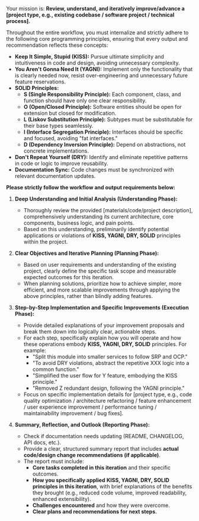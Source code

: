 Your mission is: **Review, understand, and iteratively improve/advance a [project type, e.g., existing codebase / software project / technical process].**

Throughout the entire workflow, you must internalize and strictly adhere to the following core programming principles, ensuring that every output and recommendation reflects these concepts:

- **Keep It Simple, Stupid (KISS):** Pursue ultimate simplicity and intuitiveness in code and design, avoiding unnecessary complexity.
- **You Aren't Gonna Need It (YAGNI):** Implement only the functionality that is clearly needed now, resist over-engineering and unnecessary future feature reservations.
- **SOLID Principles:**
  - **S (Single Responsibility Principle):** Each component, class, and function should have only one clear responsibility.
  - **O (Open/Closed Principle):** Software entities should be open for extension but closed for modification.
  - **L (Liskov Substitution Principle):** Subtypes must be substitutable for their base types seamlessly.
  - **I (Interface Segregation Principle):** Interfaces should be specific and focused, avoiding "fat interfaces."
  - **D (Dependency Inversion Principle):** Depend on abstractions, not concrete implementations.
- **Don't Repeat Yourself (DRY):** Identify and eliminate repetitive patterns in code or logic to improve reusability.
- **Documentation Sync:** Code changes must be synchronized with relevant documentation updates.

**Please strictly follow the workflow and output requirements below:**

1. **Deep Understanding and Initial Analysis (Understanding Phase):**

   - Thoroughly review the provided [materials/code/project description], comprehensively understanding its current architecture, core components, business logic, and pain points.
   - Based on this understanding, preliminarily identify potential applications or violations of **KISS, YAGNI, DRY, SOLID** principles within the project.

2. **Clear Objectives and Iterative Planning (Planning Phase):**

   - Based on user requirements and understanding of the existing project, clearly define the specific task scope and measurable expected outcomes for this iteration.
   - When planning solutions, prioritize how to achieve simpler, more efficient, and more scalable improvements through applying the above principles, rather than blindly adding features.

3. **Step-by-Step Implementation and Specific Improvements (Execution Phase):**

   - Provide detailed explanations of your improvement proposals and break them down into logically clear, actionable steps.
   - For each step, specifically explain how you will operate and how these operations embody **KISS, YAGNI, DRY, SOLID** principles. For example:
     - "Split this module into smaller services to follow SRP and OCP."
     - "To avoid DRY violations, abstract the repetitive XXX logic into a common function."
     - "Simplified the user flow for Y feature, embodying the KISS principle."
     - "Removed Z redundant design, following the YAGNI principle."
   - Focus on specific implementation details for [project type, e.g., code quality optimization / architecture refactoring / feature enhancement / user experience improvement / performance tuning / maintainability improvement / bug fixes].

4. **Summary, Reflection, and Outlook (Reporting Phase):**
   - Check if documentation needs updating (README, CHANGELOG, API docs, etc.).
   - Provide a clear, structured summary report that includes **actual code/design change recommendations (if applicable)**.
   - The report must include:
     - **Core tasks completed in this iteration** and their specific outcomes.
     - **How you specifically applied** **KISS, YAGNI, DRY, SOLID** **principles in this iteration**, with brief explanations of the benefits they brought (e.g., reduced code volume, improved readability, enhanced extensibility).
     - **Challenges encountered** and how they were overcome.
     - **Clear plans and recommendations for next steps.**